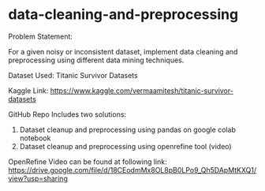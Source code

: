 # data-cleaning-and-preprocessing

Problem Statement:

For a given noisy or inconsistent dataset, implement data cleaning and preprocessing using different data mining techniques.

Dataset Used: Titanic Survivor Datasets

Kaggle Link: https://www.kaggle.com/vermaamitesh/titanic-survivor-datasets

GitHub Repo Includes two solutions:
1. Dataset cleanup and preprocessing using pandas on google colab notebook
2. Dataset cleanup and preprocessing using openrefine tool (video)

OpenRefine Video can be found at following link:
https://drive.google.com/file/d/18CEodmMx8OL8pB0LPo9_Qh5DApMtKXQ1/view?usp=sharing
